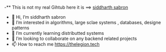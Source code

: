 -** This is not my real Gihtub here it is ==> [siddharth sabron](https://siddharth1729)
- 👋 Hi, I’m siddharth sabron
- 👀 I’m interested in algorithms, large sclae systems , databases, designe patterns 
- 🌱 I’m currently learning distributted systems
- 💞️ I’m looking to collaborate on any backend related projects 
- 📫 How to reach me https://thelegion.tech

<!---
siddharthpandey1729/siddharthpandey1729 is a ✨ special ✨ repository because its `README.md` (this file) appears on your GitHub profile.
You can click the Preview link to take a look at your changes.
--->
